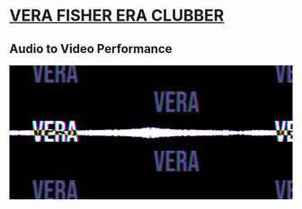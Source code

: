 # [VERA FISHER ERA CLUBBER][1]

## Audio to Video Performance

[![veras screenshot](veras_screenshot.png)][1]

[1]: https://rafaelcastrocouto.github.io/veras1
